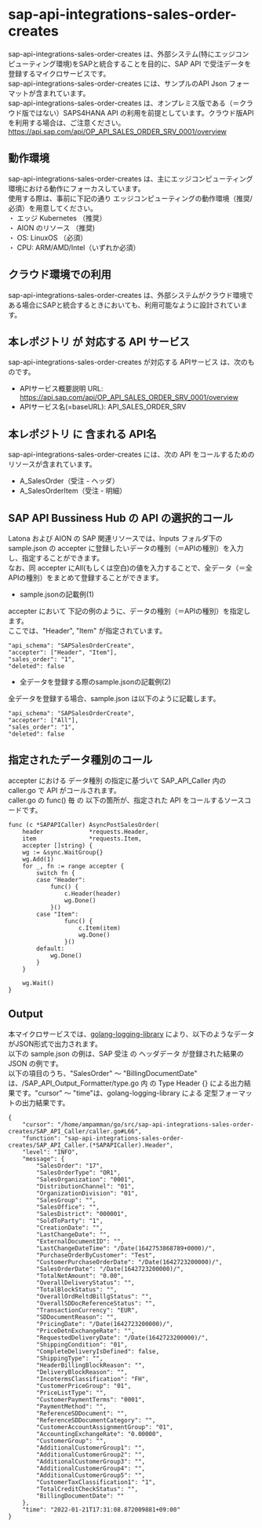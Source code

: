 # sap-api-integrations-sales-order-creates  
sap-api-integrations-sales-order-creates は、外部システム(特にエッジコンピューティング環境)をSAPと統合することを目的に、SAP API で受注データを登録するマイクロサービスです。  
sap-api-integrations-sales-order-creates には、サンプルのAPI Json フォーマットが含まれています。  
sap-api-integrations-sales-order-creates は、オンプレミス版である（＝クラウド版ではない）SAPS4HANA API の利用を前提としています。クラウド版APIを利用する場合は、ご注意ください。  
https://api.sap.com/api/OP_API_SALES_ORDER_SRV_0001/overview  

## 動作環境  
sap-api-integrations-sales-order-creates は、主にエッジコンピューティング環境における動作にフォーカスしています。  
使用する際は、事前に下記の通り エッジコンピューティングの動作環境（推奨/必須）を用意してください。  
・ エッジ Kubernetes （推奨）   
・ AION のリソース （推奨)   
・ OS: LinuxOS （必須）   
・ CPU: ARM/AMD/Intel（いずれか必須）  

## クラウド環境での利用
sap-api-integrations-sales-order-creates は、外部システムがクラウド環境である場合にSAPと統合するときにおいても、利用可能なように設計されています。

## 本レポジトリ が 対応する API サービス
sap-api-integrations-sales-order-creates が対応する APIサービス は、次のものです。

* APIサービス概要説明 URL: https://api.sap.com/api/OP_API_SALES_ORDER_SRV_0001/overview  
* APIサービス名(=baseURL): API_SALES_ORDER_SRV

## 本レポジトリ に 含まれる API名
sap-api-integrations-sales-order-creates には、次の API をコールするためのリソースが含まれています。  

* A_SalesOrder（受注 - ヘッダ）
* A_SalesOrderItem（受注 - 明細）

## SAP API Bussiness Hub の API の選択的コール

Latona および AION の SAP 関連リソースでは、Inputs フォルダ下の sample.json の accepter に登録したいデータの種別（＝APIの種別）を入力し、指定することができます。  
なお、同 accepter にAll(もしくは空白)の値を入力することで、全データ（＝全APIの種別）をまとめて登録することができます。  

* sample.jsonの記載例(1)  

accepter において 下記の例のように、データの種別（＝APIの種別）を指定します。  
ここでは、"Header", "Item" が指定されています。

```
"api_schema": "SAPSalesOrderCreate",
"accepter": ["Header", "Item"],
"sales_order": "1",
"deleted": false
```
  
* 全データを登録する際のsample.jsonの記載例(2)  

全データを登録する場合、sample.json は以下のように記載します。  

```
"api_schema": "SAPSalesOrderCreate",
"accepter": ["All"],
"sales_order": "1",
"deleted": false
```

## 指定されたデータ種別のコール

accepter における データ種別 の指定に基づいて SAP_API_Caller 内の caller.go で API がコールされます。  
caller.go の func() 毎 の 以下の箇所が、指定された API をコールするソースコードです。  

```
func (c *SAPAPICaller) AsyncPostSalesOrder(
	header             *requests.Header,
	item               *requests.Item,
	accepter []string) {
	wg := &sync.WaitGroup{}
	wg.Add(1)
	for _, fn := range accepter {
		switch fn {
		case "Header":
			func() {
				c.Header(header)
				wg.Done()
			}()
		case "Item":
				func() {
					c.Item(item)
					wg.Done()
				}()
		default:
			wg.Done()
		}
	}

	wg.Wait()
}
```

## Output  
本マイクロサービスでは、[golang-logging-library](https://github.com/latonaio/golang-logging-library) により、以下のようなデータがJSON形式で出力されます。  
以下の sample.json の例は、SAP 受注 の ヘッダデータ が登録された結果の JSON の例です。  
以下の項目のうち、"SalesOrder" ～ "BillingDocumentDate" は、/SAP_API_Output_Formatter/type.go 内 の Type Header {} による出力結果です。"cursor" ～ "time"は、golang-logging-library による 定型フォーマットの出力結果です。  

```
{
    "cursor": "/home/ampamman/go/src/sap-api-integrations-sales-order-creates/SAP_API_Caller/caller.go#L66",
    "function": "sap-api-integrations-sales-order-creates/SAP_API_Caller.(*SAPAPICaller).Header",
    "level": "INFO",
    "message": {
        "SalesOrder": "17",
        "SalesOrderType": "OR1",
        "SalesOrganization": "0001",
        "DistributionChannel": "01",
        "OrganizationDivision": "01",
        "SalesGroup": "",
        "SalesOffice": "",
        "SalesDistrict": "000001",
        "SoldToParty": "1",
        "CreationDate": "",
        "LastChangeDate": "",
        "ExternalDocumentID": "",
        "LastChangeDateTime": "/Date(1642753868789+0000)/",
        "PurchaseOrderByCustomer": "Test",
        "CustomerPurchaseOrderDate": "/Date(1642723200000)/",
        "SalesOrderDate": "/Date(1642723200000)/",
        "TotalNetAmount": "0.00",
        "OverallDeliveryStatus": "",
        "TotalBlockStatus": "",
        "OverallOrdReltdBillgStatus": "",
        "OverallSDDocReferenceStatus": "",
        "TransactionCurrency": "EUR",
        "SDDocumentReason": "",
        "PricingDate": "/Date(1642723200000)/",
        "PriceDetnExchangeRate": "",
        "RequestedDeliveryDate": "/Date(1642723200000)/",
        "ShippingCondition": "01",
        "CompleteDeliveryIsDefined": false,
        "ShippingType": "",
        "HeaderBillingBlockReason": "",
        "DeliveryBlockReason": "",
        "IncotermsClassification": "FH",
        "CustomerPriceGroup": "01",
        "PriceListType": "",
        "CustomerPaymentTerms": "0001",
        "PaymentMethod": "",
        "ReferenceSDDocument": "",
        "ReferenceSDDocumentCategory": "",
        "CustomerAccountAssignmentGroup": "01",
        "AccountingExchangeRate": "0.00000",
        "CustomerGroup": "",
        "AdditionalCustomerGroup1": "",
        "AdditionalCustomerGroup2": "",
        "AdditionalCustomerGroup3": "",
        "AdditionalCustomerGroup4": "",
        "AdditionalCustomerGroup5": "",
        "CustomerTaxClassification1": "1",
        "TotalCreditCheckStatus": "",
        "BillingDocumentDate": ""
    },
    "time": "2022-01-21T17:31:08.872009881+09:00"
}
```

